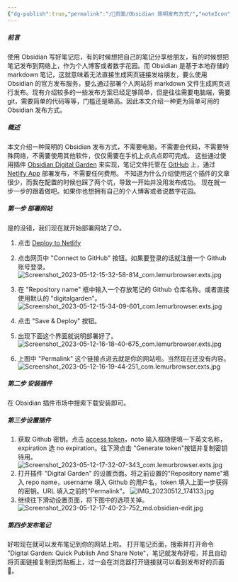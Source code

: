 ```yaml
---
{"dg-publish":true,"permalink":"/📜页面/Obsidian 简明发布方式/","noteIcon":"1","created":"2023-05-12T14:30:04.573+08:00","updated":""}
---
```



##### 前言
使用 Obsidian 写好笔记后，有的时候想把自己的笔记分享给朋友，有的时候想把笔记发布到网络上，作为个人博客或者数字花园。而 Obsidian 是基于本地存储的 markdown 笔记，这就意味着无法直接生成网页链接发给朋友，要么使用 Obsidian 的官方发布服务，要么通过部署个人网站将 markdown 文件生成网页进行发布。现有介绍较多的一些发布方案已经足够简单，但是往往需要电脑端，需要 git，需要简单的代码等等，门槛还是略高。因此本文介绍一种更为简单可用的 Obsidian 发布方式。
##### 概述
本文介绍一种简明的 Obsidian 发布方式，不需要电脑，不需要会代码，不需要特殊网络，不需要使用其他软件，仅仅需要在手机上点点点即可完成。
这些通过使用插件 [Obsidian Digital Garden](https://github.com/oleeskild/Obsidian-Digital-Garden) 来实现，笔记文件托管在 [GitHub](https://github.com) 上，通过 [Netlify App](https://app.netlify.com/) 部署发布，不需要任何费用。
不知道为什么介绍使用这个插件的文章很少，而我在配置的时候也踩了两个坑，导致一开始并没用发布成功。
现在就一步一步的跟着做吧。如果你也想拥有自己的个人博客或者说数字花园。

##### 第一步 部署网站
是的没错，我们现在就开始部署网站了😊。
1. 点击 [Deploy to Netlify](https://app.netlify.com/start/deploy?repository=https://github.com/oleeskild/digitalgarden)

2. 点击网页中 "Connect to GitHub" 按钮。如果要登录的话就注册一个 Github 账号登录。
	![Screenshot_2023-05-12-15-32-58-814_com.lemurbrowser.exts.jpg](/img/user/%F0%9F%93%A6%E5%85%B6%E4%BB%96/%E9%99%84%E4%BB%B6/Screenshot_2023-05-12-15-32-58-814_com.lemurbrowser.exts.jpg)
3. 在 "Repository name" 框中输入一个存放笔记的 Github 仓库名称。或者直接使用默认的 "digitalgarden"。
	![Screenshot_2023-05-12-15-34-09-601_com.lemurbrowser.exts.jpg](/img/user/%F0%9F%93%A6%E5%85%B6%E4%BB%96/%E9%99%84%E4%BB%B6/Screenshot_2023-05-12-15-34-09-601_com.lemurbrowser.exts.jpg)
4. 点击 "Save & Deploy" 按钮。
5. 出现下面这个界面就说明部署好了。
	![Screenshot_2023-05-12-16-18-40-675_com.lemurbrowser.exts.jpg](/img/user/%F0%9F%93%A6%E5%85%B6%E4%BB%96/%E9%99%84%E4%BB%B6/Screenshot_2023-05-12-16-18-40-675_com.lemurbrowser.exts.jpg)
6. 上图中 "Permalink" 这个链接点进去就是你的网站啦。当然现在还没有内容。
	![Screenshot_2023-05-12-16-19-44-251_com.lemurbrowser.exts.jpg](/img/user/%F0%9F%93%A6%E5%85%B6%E4%BB%96/%E9%99%84%E4%BB%B6/Screenshot_2023-05-12-16-19-44-251_com.lemurbrowser.exts.jpg)
##### 第二步 安装插件
在 Obsidian 插件市场中搜索下载安装即可。
##### 第三步设置插件
1. 获取 Github 密钥。点击 [access token](https://github.com/settings/tokens/new?scopes=repo)，noto 输入框随便填一下英文名称，expiration 选 no expiration。往下滑点击 "Generate token"按钮并复制密钥待用。
	![Screenshot_2023-05-12-17-32-07-343_com.lemurbrowser.exts.jpg](/img/user/%F0%9F%93%A6%E5%85%B6%E4%BB%96/%E9%99%84%E4%BB%B6/Screenshot_2023-05-12-17-32-07-343_com.lemurbrowser.exts.jpg)
2. 打开插件 "Digital Garden" 的设置页面。将之前设置的"Repository name"填入 repo name，username 填入 Github 的用户名，token 填入上面一步获得的密钥。URL 填入之前的"Permalink"。
	![IMG_20230512_174133.jpg](/img/user/%F0%9F%93%A6%E5%85%B6%E4%BB%96/%E9%99%84%E4%BB%B6/IMG_20230512_174133.jpg)
3. 继续往下滑动设置页面，将下图中的选项关掉。
	![Screenshot_2023-05-12-17-40-23-752_md.obsidian-edit.jpg](/img/user/%F0%9F%93%A6%E5%85%B6%E4%BB%96/%E9%99%84%E4%BB%B6/Screenshot_2023-05-12-17-40-23-752_md.obsidian-edit.jpg)

##### 第四步发布笔记
好啦现在就可以发布笔记到你的网站上啦。
打开笔记页面，搜索并打开命令 "Digital Garden: Quick Publish And Share Note"，笔记就发布好啦，并且自动将页面链接复制到剪贴板上，过一会在浏览器打开链接就可以看到发布好的页面🚀。
